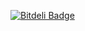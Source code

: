 [![Bitdeli Badge](https://d2weczhvl823v0.cloudfront.net/Shelob9/the-bootstrap/trend.png)](https://bitdeli.com/free "Bitdeli Badge")
